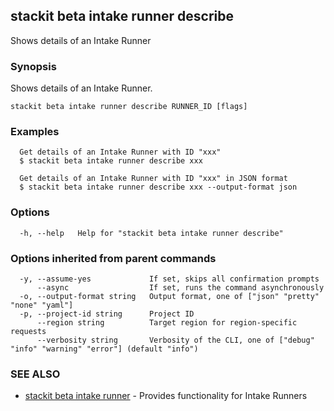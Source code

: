 ## stackit beta intake runner describe

Shows details of an Intake Runner

### Synopsis

Shows details of an Intake Runner.

```
stackit beta intake runner describe RUNNER_ID [flags]
```

### Examples

```
  Get details of an Intake Runner with ID "xxx"
  $ stackit beta intake runner describe xxx

  Get details of an Intake Runner with ID "xxx" in JSON format
  $ stackit beta intake runner describe xxx --output-format json
```

### Options

```
  -h, --help   Help for "stackit beta intake runner describe"
```

### Options inherited from parent commands

```
  -y, --assume-yes             If set, skips all confirmation prompts
      --async                  If set, runs the command asynchronously
  -o, --output-format string   Output format, one of ["json" "pretty" "none" "yaml"]
  -p, --project-id string      Project ID
      --region string          Target region for region-specific requests
      --verbosity string       Verbosity of the CLI, one of ["debug" "info" "warning" "error"] (default "info")
```

### SEE ALSO

* [stackit beta intake runner](./stackit_beta_intake_runner.md)	 - Provides functionality for Intake Runners


